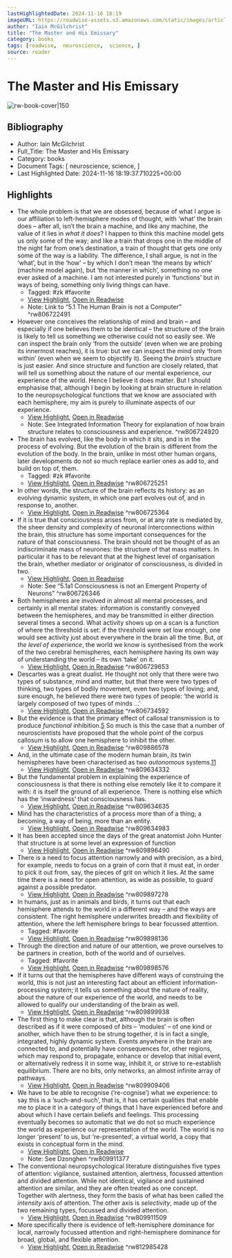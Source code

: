 ```yaml
---
lastHighlightedDate: 2024-11-16 18:19
imageURL: https://readwise-assets.s3.amazonaws.com/static/images/article4.6bc1851654a0.png
author: "Iain McGilchrist"
title: "The Master and His Emissary"
category: books
tags: [readwise,  neuroscience,  science, ]
source: reader
---
```

# The Master and His Emissary

![rw-book-cover|150](https://readwise-assets.s3.amazonaws.com/static/images/article4.6bc1851654a0.png)

## Bibliography
- Author: Iain McGilchrist
- Full_Title: The Master and His Emissary
- Category: books
- Document Tags: [ neuroscience,  science, ]
- Last Highlighted Date: 2024-11-16 18:19:37.710225+00:00

## Highlights
- The whole problem is that we are obsessed, because of what I argue is our affiliation to left-hemisphere modes of thought, with ‘what’ the brain does – after all, isn’t the brain a machine, and like any machine, the value of it lies in *what it does*? I happen to think this machine model gets us only some of the way; and like a train that drops one in the middle of the night far from one’s destination, a train of thought that gets one only some of the way is a liability. The difference, I shall argue, is not in the ‘what’, but in the ‘how’ – by which I don’t mean ‘the means by which’ (machine model again), but ‘the manner in which’, something no one ever asked of a machine. I am not interested purely in ‘functions’ but in ways of being, something only living things can have. 
    - Tagged: #zk #favorite
    - [View Highlight](https://read.readwise.io/read/01jbpqg5etmeycp48bzcprzby9), [Open in Readwise](https://readwise.io/open/806722491)
    - Note: Link to “5.1 The Human Brain is not a Computer”
^rw806722491
- However one conceives the relationship of mind and brain – and especially if one believes them to be identical – the structure of the brain is likely to tell us something we otherwise could not so easily see. We can inspect the brain only ‘from the outside’ (even when we are probing its innermost reaches), it is true: but we can inspect the mind only ‘from within’ (even when we seem to objectify it). Seeing the *brain*’s structure is just easier. And since structure and function are closely related, that will tell us something about the nature of our mental experience, our experience of the world. Hence I believe it does matter. But I should emphasise that, although I begin by looking at brain structure in relation to the neuropsychological functions that we know are associated with each hemisphere, my aim is purely to illuminate aspects of our experience.
    - [View Highlight](https://read.readwise.io/read/01jbpr41d0nt3fsxb0vpqemjr0), [Open in Readwise](https://readwise.io/open/806724920)
    - Note: See Integrated Information Theory for explanation of how brain structure relates to consciousness and experience.
^rw806724920
- The brain has evolved, like the body in which it sits, and is in the process of evolving. But the evolution of the brain is different from the evolution of the body. In the brain, unlike in most other human organs, later developments do not so much replace earlier ones as add to, and build on top of, them. 
    - Tagged: #zk #favorite
    - [View Highlight](https://read.readwise.io/read/01jbpr6paz3fc45ct82x8re4ya), [Open in Readwise](https://readwise.io/open/806725251)
^rw806725251
- In other words, the structure of the brain reflects its history: as an evolving dynamic system, in which one part evolves out of, and in response to, another.
    - [View Highlight](https://read.readwise.io/read/01jbpr7ysssj2d9wxgfkktz73f), [Open in Readwise](https://readwise.io/open/806725364)
^rw806725364
- If it is true that consciousness arises from, or at any rate is mediated by, the sheer density and complexity of neuronal interconnections within the brain, this structure has some important consequences for the nature of that consciousness. The brain should not be thought of as an indiscriminate mass of neurones: the structure of that mass matters. In particular it has to be relevant that at the highest level of organisation the brain, whether mediator or originator of consciousness, is divided in two.
    - [View Highlight](https://read.readwise.io/read/01jbpre38qbeq9bsffw0txjh2f), [Open in Readwise](https://readwise.io/open/806726346)
    - Note: See “5.1a1 Consciousness is not an Emergent Property of Neurons”
^rw806726346
- Both hemispheres are involved in almost all mental processes, and certainly in all mental states: information is constantly conveyed between the hemispheres, and may be transmitted in either direction several times a second. What activity shows up on a scan is a function of where the threshold is set: if the threshold were set low enough, one would see activity just about everywhere in the brain all the time. But, *at the level of experience*, the world we know is synthesised from the work of the two cerebral hemispheres, each hemisphere having its own way of understanding the world – its own ‘take’ on it.
    - [View Highlight](https://read.readwise.io/read/01jbprxjk7wgcax7tcscjm1df7), [Open in Readwise](https://readwise.io/open/806729653)
^rw806729653
- Descartes was a great dualist. He thought not only that there were two types of substance, mind and matter, but that there were two types of thinking, two types of bodily movement, even two types of loving; and, sure enough, he believed there were two types of people: ‘the world is largely composed of two types of minds …’
    - [View Highlight](https://read.readwise.io/read/01jbps92dphck5pccc32xwhax4), [Open in Readwise](https://readwise.io/open/806734592)
^rw806734592
- But the evidence is that the primary effect of callosal transmission is to produce *functional* inhibition.[5](private://read/01ja6x4qjtcgajpvqheb5pkngr/#en1-5) So much is this the case that a number of neuroscientists have proposed that the whole point of the corpus callosum is to allow one hemisphere to inhibit the other.
    - [View Highlight](https://read.readwise.io/read/01jc8rj156tpz4qp18514dvr46), [Open in Readwise](https://readwise.io/open/809886578)
^rw809886578
- And, in the ultimate case of the modern human brain, its twin hemispheres have been characterised as two *autonomous* systems.[11](private://read/01ja6x4qjtcgajpvqheb5pkngr/#en1-11)
    - [View Highlight](https://read.readwise.io/read/01jc7bnsygz1rqe9nebj4ykvdj), [Open in Readwise](https://readwise.io/open/809634332)
^rw809634332
- But the fundamental problem in explaining the experience of consciousness is that there is nothing else remotely like it to compare it with: it is itself the ground of all experience. There is nothing else which has the ‘inwardness’ that consciousness has.
    - [View Highlight](https://read.readwise.io/read/01jc7byb7fgph5h1md9an3wez4), [Open in Readwise](https://readwise.io/open/809634635)
^rw809634635
- Mind has the characteristics of a process more than of a thing; a becoming, a way of being, more than an entity.
    - [View Highlight](https://read.readwise.io/read/01jc7c1wwdntpksn1t3x5jsm86), [Open in Readwise](https://readwise.io/open/809634983)
^rw809634983
- It has been accepted since the days of the great anatomist John Hunter that structure is at some level an expression of function
    - [View Highlight](https://read.readwise.io/read/01jc8rxvyvnf7r9a0veze3ybzh), [Open in Readwise](https://readwise.io/open/809896490)
^rw809896490
- There is a need to focus attention narrowly and with precision, as a bird, for example, needs to focus on a grain of corn that it must eat, in order to pick it out from, say, the pieces of grit on which it lies. At the same time there is a need for open attention, as wide as possible, to guard against a possible predator.
    - [View Highlight](https://read.readwise.io/read/01jc8s1vsn3mbzfb72h73b22eh), [Open in Readwise](https://readwise.io/open/809897278)
^rw809897278
- In humans, just as in animals and birds, it turns out that each hemisphere attends to the world in a different way – and the ways are consistent. The right hemisphere underwrites breadth and flexibility of attention, where the left hemisphere brings to bear focussed attention. 
    - Tagged: #favorite
    - [View Highlight](https://read.readwise.io/read/01jc8s9e7xwqkt6gya80v4k8ht), [Open in Readwise](https://readwise.io/open/809898136)
^rw809898136
- Through the direction and nature of our attention, we prove ourselves to be partners in creation, both of the world and of ourselves. 
    - Tagged: #favorite
    - [View Highlight](https://read.readwise.io/read/01jc8scqyw2fj5tr9zg0a5znsp), [Open in Readwise](https://readwise.io/open/809898576)
^rw809898576
- If it turns out that the hemispheres have different ways of construing the world, this is not just an interesting fact about an efficient information-processing system; it tells us something about the nature of reality, about the nature of our experience of the world, and needs to be allowed to qualify our understanding of the brain as well.
    - [View Highlight](https://read.readwise.io/read/01jc8sq4fkdnv1x3cmqveryd34), [Open in Readwise](https://readwise.io/open/809899938)
^rw809899938
- The first thing to make clear is that, although the brain is often described as if it were composed of *bits* – ‘modules’ – of one kind or another, which have then to be strung together, it is in fact a single, integrated, highly dynamic system. Events anywhere in the brain are connected to, and potentially have consequences for, other regions, which may respond to, propagate, enhance or develop that initial event, or alternatively redress it in some way, inhibit it, or strive to re-establish equilibrium. There are no bits, only networks, an almost infinite array of pathways.
    - [View Highlight](https://read.readwise.io/read/01jc8tw4sknk874b27076hd0py), [Open in Readwise](https://readwise.io/open/809909406)
^rw809909406
- We have to be able to recognise (‘re-cognise’) what we experience: to say this is a ‘such-and-such’, that is, it has certain qualities that enable me to place it in a category of things that I have experienced before and about which I have certain beliefs and feelings. This processing eventually becomes so automatic that we do not so much experience the world as experience our representation of the world. The world is no longer ‘present’ to us, but ‘re-presented’, a virtual world, a copy that exists in conceptual form in the mind.
    - [View Highlight](https://read.readwise.io/read/01jc8vevqs08jb2zz72kpxh7qw), [Open in Readwise](https://readwise.io/open/809911377)
    - Note: See Dzonghen
^rw809911377
- The conventional neuropsychological literature distinguishes five types of attention: vigilance, sustained attention, alertness, focussed attention and divided attention. While not identical, vigilance and sustained attention are similar, and they are often treated as one concept. Together with alertness, they form the basis of what has been called the *intensity* axis of attention. The other axis is *selectivity*, made up of the two remaining types, focussed and divided attention.
    - [View Highlight](https://read.readwise.io/read/01jc8vhznke32cszwb9xhx933s), [Open in Readwise](https://readwise.io/open/809911509)
^rw809911509
- More specifically there is evidence of left-hemisphere dominance for local, narrowly focussed attention and right-hemisphere dominance for broad, global, and flexible attention.
    - [View Highlight](https://read.readwise.io/read/01jcv37c0gdhqpwxf95femvtbz), [Open in Readwise](https://readwise.io/open/812985428)
^rw812985428


